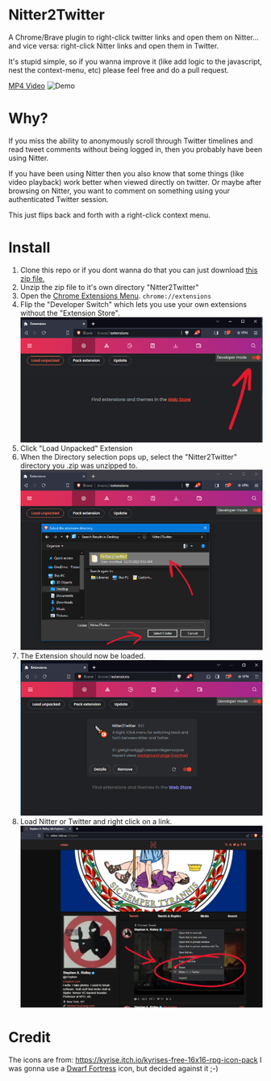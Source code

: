 # Nitter2Twitter

A Chrome/Brave plugin to right-click twitter links and open them on Nitter...
and vice versa: right-click Nitter links and open them in Twitter.

It's stupid simple, so if you wanna improve it (like add logic to the javascript, nest the context-menu, etc) please feel free 
and do a pull request.

[MP4 Video](screencap/Nitter2Twitter_faster_compressed.mp4)
![Demo](screencap/Nitter2Twitter_faster_compressed.gif)

# Why?

If you miss the ability to anonymously scroll through Twitter timelines
and read tweet comments without being logged in, then you probably have 
been using Nitter.

If you have been using Nitter then you also know that some things (like video playback)
work better when viewed directly on twitter. Or maybe after browsing on Nitter, you want to
comment on something using your authenticated Twitter session.

This just flips back and forth with a right-click context menu.

# Install
1. Clone this repo or if you dont wanna do that you can just download [this zip file.](https://github.com/s7ephen/nitter2twitter/raw/main/Nitter2Twitter.zip)
2. Unzip the zip file to it's own directory "Nitter2Twitter"
3. Open the [Chrome Extensions Menu](chrome://extensions). `chrome://extensions`
4. Flip the "Developer Switch" which lets you use your own extensions without the "Extension Store".
![Developer Extensions Toggle](screencap/Nitter2TwitterLoadUnpacked.png)
5. Click "Load Unpacked" Extension
6. When the Directory selection pops up, select the "Nitter2Twitter" directory you .zip was unzipped to.
![Select Directory](screencap/Nitter2TwitterLoadUnpackedPointToUnzippedDirectory.png)
7. The Extension should now be loaded.
![Loaded Nitter2Twitter](screencap/Niiter2Twitter_ExtensionsDeveloperMode.png)
7. Load Nitter or Twitter and right click on a link.
![Load Twitter or Nitter URL](screencap/Nitter2TwitterContextMenu.png)
 
# Credit
The icons are from: https://kyrise.itch.io/kyrises-free-16x16-rpg-icon-pack
I was gonna use a [Dwarf Fortress](https://en.wikipedia.org/wiki/Dwarf_Fortress) icon, but decided against it ;-)
